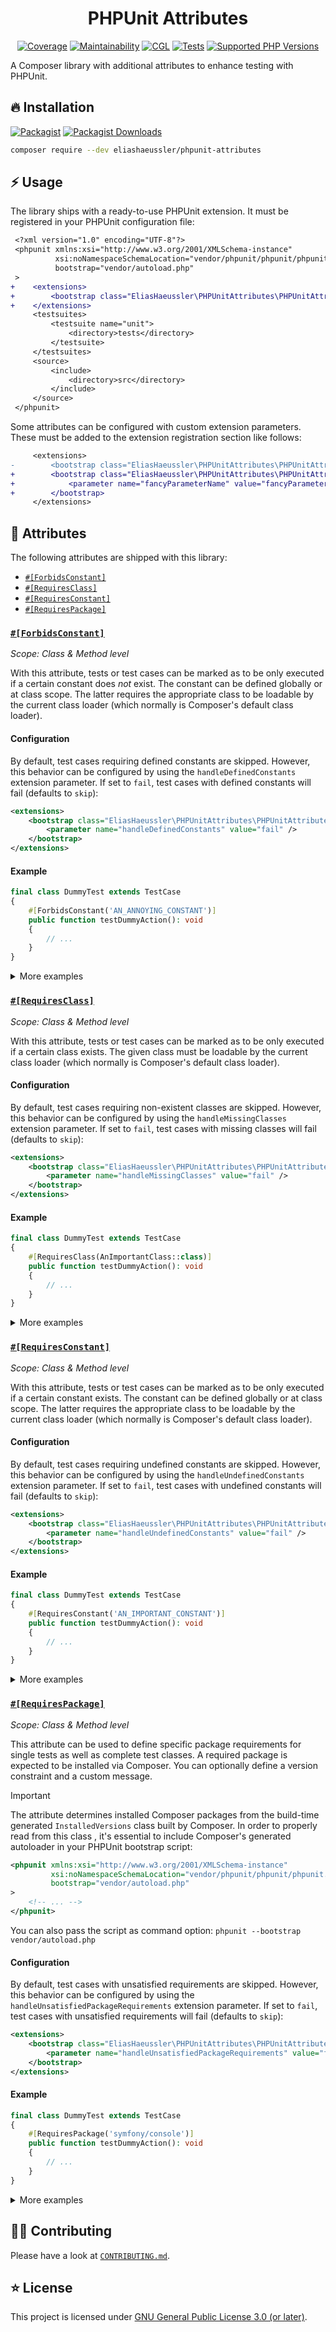 <div align="center">

# PHPUnit Attributes

[![Coverage](https://img.shields.io/coverallsCoverage/github/eliashaeussler/phpunit-attributes?logo=coveralls)](https://coveralls.io/github/eliashaeussler/phpunit-attributes)
[![Maintainability](https://img.shields.io/codeclimate/maintainability/eliashaeussler/phpunit-attributes?logo=codeclimate)](https://codeclimate.com/github/eliashaeussler/phpunit-attributes/maintainability)
[![CGL](https://img.shields.io/github/actions/workflow/status/eliashaeussler/phpunit-attributes/cgl.yaml?label=cgl&logo=github)](https://github.com/eliashaeussler/phpunit-attributes/actions/workflows/cgl.yaml)
[![Tests](https://img.shields.io/github/actions/workflow/status/eliashaeussler/phpunit-attributes/tests.yaml?label=tests&logo=github)](https://github.com/eliashaeussler/phpunit-attributes/actions/workflows/tests.yaml)
[![Supported PHP Versions](https://img.shields.io/packagist/dependency-v/eliashaeussler/phpunit-attributes/php?logo=php)](https://packagist.org/packages/eliashaeussler/phpunit-attributes)

</div>

A Composer library with additional attributes to enhance testing with PHPUnit.

## 🔥 Installation

[![Packagist](https://img.shields.io/packagist/v/eliashaeussler/phpunit-attributes?label=version&logo=packagist)](https://packagist.org/packages/eliashaeussler/phpunit-attributes)
[![Packagist Downloads](https://img.shields.io/packagist/dt/eliashaeussler/phpunit-attributes?color=brightgreen)](https://packagist.org/packages/eliashaeussler/phpunit-attributes)

```bash
composer require --dev eliashaeussler/phpunit-attributes
```

## ⚡ Usage

The library ships with a ready-to-use PHPUnit extension. It must be registered
in your PHPUnit configuration file:

```diff
 <?xml version="1.0" encoding="UTF-8"?>
 <phpunit xmlns:xsi="http://www.w3.org/2001/XMLSchema-instance"
          xsi:noNamespaceSchemaLocation="vendor/phpunit/phpunit/phpunit.xsd"
          bootstrap="vendor/autoload.php"
 >
+    <extensions>
+        <bootstrap class="EliasHaeussler\PHPUnitAttributes\PHPUnitAttributesExtension" />
+    </extensions>
     <testsuites>
         <testsuite name="unit">
             <directory>tests</directory>
         </testsuite>
     </testsuites>
     <source>
         <include>
             <directory>src</directory>
         </include>
     </source>
 </phpunit>
```

Some attributes can be configured with custom extension parameters. These must
be added to the extension registration section like follows:

```diff
     <extensions>
-        <bootstrap class="EliasHaeussler\PHPUnitAttributes\PHPUnitAttributesExtension" />
+        <bootstrap class="EliasHaeussler\PHPUnitAttributes\PHPUnitAttributesExtension">
+            <parameter name="fancyParameterName" value="fancyParameterValue" />
+        </bootstrap>
     </extensions>
```

## 🎢 Attributes

The following attributes are shipped with this library:

* [`#[ForbidsConstant]`](#forbidsconstant)
* [`#[RequiresClass]`](#requiresclass)
* [`#[RequiresConstant]`](#requiresconstant)
* [`#[RequiresPackage]`](#requirespackage)

### [`#[ForbidsConstant]`](src/Attribute/ForbidsConstant.php)

_Scope: Class & Method level_

With this attribute, tests or test cases can be marked as to be only executed
if a certain constant does *not* exist. The constant can be defined globally or
at class scope. The latter requires the appropriate class to be loadable by the
current class loader (which normally is Composer's default class loader).

#### Configuration

By default, test cases requiring defined constants are skipped. However, this
behavior can be configured by using the `handleDefinedConstants` extension
parameter. If set to `fail`, test cases with defined constants will fail
(defaults to `skip`):

```xml
<extensions>
    <bootstrap class="EliasHaeussler\PHPUnitAttributes\PHPUnitAttributesExtension">
        <parameter name="handleDefinedConstants" value="fail" />
    </bootstrap>
</extensions>
```

#### Example

```php
final class DummyTest extends TestCase
{
    #[ForbidsConstant('AN_ANNOYING_CONSTANT')]
    public function testDummyAction(): void
    {
        // ...
    }
}
```

<details>
<summary>More examples</summary>

#### Forbid class constant

Class level:

```php
#[ForbidsConstant(AnAnnoyingClass::class . '::AN_ANNOYING_CONSTANT')]
final class DummyTest extends TestCase
{
    public function testDummyAction(): void
    {
        // Skipped if AnAnnoyingClass::AN_ANNOYING_CONSTANT is defined.
    }

    public function testOtherDummyAction(): void
    {
        // Skipped if AnAnnoyingClass::AN_ANNOYING_CONSTANT is defined.
    }
}
```

Method level:

```php
final class DummyTest extends TestCase
{
    #[ForbidsConstant(AnAnnoyingClass::class . '::AN_ANNOYING_CONSTANT')]
    public function testDummyAction(): void
    {
        // Skipped if AnAnnoyingClass::AN_ANNOYING_CONSTANT is defined.
    }

    public function testOtherDummyAction(): void
    {
        // Not skipped.
    }
}
```

#### Forbid class constant and provide custom message

Class level:

```php
#[ForbidsConstant(AnAnnoyingClass::class . '::AN_ANNOYING_CONSTANT', 'This test requires an important constant.')]
final class DummyTest extends TestCase
{
    public function testDummyAction(): void
    {
        // Skipped if AnAnnoyingClass::AN_ANNOYING_CONSTANT is defined, along with custom message.
    }

    public function testOtherDummyAction(): void
    {
        // Skipped if AnAnnoyingClass::AN_ANNOYING_CONSTANT is defined, along with custom message.
    }
}
```

Method level:

```php
final class DummyTest extends TestCase
{
    #[ForbidsConstant(AnAnnoyingClass::class . '::AN_ANNOYING_CONSTANT', 'This test requires an important constant.')]
    public function testDummyAction(): void
    {
        // Skipped if AnAnnoyingClass::AN_ANNOYING_CONSTANT is defined, along with custom message.
    }

    public function testOtherDummyAction(): void
    {
        // Not skipped.
    }
}
```

#### Forbid class constant and define custom outcome behavior

Class level:

```php
#[ForbidsConstant(AnAnnoyingClass::class . '::AN_ANNOYING_CONSTANT', outcomeBehavior: OutcomeBehavior::Fail)]
final class DummyTest extends TestCase
{
    public function testDummyAction(): void
    {
        // Fails if AnAnnoyingClass::AN_ANNOYING_CONSTANT is defined.
    }

    public function testOtherDummyAction(): void
    {
        // Fails if AnAnnoyingClass::AN_ANNOYING_CONSTANT is defined.
    }
}
```

Method level:

```php
final class DummyTest extends TestCase
{
    #[ForbidsConstant(AnAnnoyingClass::class . '::AN_ANNOYING_CONSTANT', outcomeBehavior: OutcomeBehavior::Fail)]
    public function testDummyAction(): void
    {
        // Fails if AnAnnoyingClass::AN_ANNOYING_CONSTANT is defined.
    }

    public function testOtherDummyAction(): void
    {
        // Does not fail.
    }
}
```

#### Forbid multiple constants

Class level:

```php
#[ForbidsConstant('SOME_IMPORTANT_CONSTANT')]
#[ForbidsConstant('ANOTHER_VERY_IMPORTANT_CONSTANT')]
final class DummyTest extends TestCase
{
    public function testDummyAction(): void
    {
        // Skipped if SOME_IMPORTANT_CONSTANT and/or ANOTHER_VERY_IMPORTANT_CONSTANT constants are defined.
    }

    public function testOtherDummyAction(): void
    {
        // Skipped if SOME_IMPORTANT_CONSTANT and/or ANOTHER_VERY_IMPORTANT_CONSTANT constants are defined.
    }
}
```

Method level:

```php
final class DummyTest extends TestCase
{
    #[ForbidsConstant('SOME_IMPORTANT_CONSTANT')]
    #[ForbidsConstant('ANOTHER_VERY_IMPORTANT_CONSTANT')]
    public function testDummyAction(): void
    {
        // Skipped if SOME_IMPORTANT_CONSTANT and/or ANOTHER_VERY_IMPORTANT_CONSTANT constants are defined.
    }

    public function testOtherDummyAction(): void
    {
        // Not skipped.
    }
}
```

</details>

### [`#[RequiresClass]`](src/Attribute/RequiresClass.php)

_Scope: Class & Method level_

With this attribute, tests or test cases can be marked as to be only executed
if a certain class exists. The given class must be loadable by the current
class loader (which normally is Composer's default class loader).

#### Configuration

By default, test cases requiring non-existent classes are skipped. However, this
behavior can be configured by using the `handleMissingClasses` extension parameter.
If set to `fail`, test cases with missing classes will fail (defaults to `skip`):

```xml
<extensions>
    <bootstrap class="EliasHaeussler\PHPUnitAttributes\PHPUnitAttributesExtension">
        <parameter name="handleMissingClasses" value="fail" />
    </bootstrap>
</extensions>
```

#### Example

```php
final class DummyTest extends TestCase
{
    #[RequiresClass(AnImportantClass::class)]
    public function testDummyAction(): void
    {
        // ...
    }
}
```

<details>
<summary>More examples</summary>

#### Require single class

Class level:

```php
#[RequiresClass(AnImportantClass::class)]
final class DummyTest extends TestCase
{
    public function testDummyAction(): void
    {
        // Skipped if AnImportantClass is missing.
    }

    public function testOtherDummyAction(): void
    {
        // Skipped if AnImportantClass is missing.
    }
}
```

Method level:

```php
final class DummyTest extends TestCase
{
    #[RequiresClass(AnImportantClass::class)]
    public function testDummyAction(): void
    {
        // Skipped if AnImportantClass is missing.
    }

    public function testOtherDummyAction(): void
    {
        // Not skipped.
    }
}
```

#### Require single class and provide custom message

Class level:

```php
#[RequiresClass(AnImportantClass::class, 'This test requires the `AnImportantClass` class.')]
final class DummyTest extends TestCase
{
    public function testDummyAction(): void
    {
        // Skipped if AnImportantClass is missing, along with custom message.
    }

    public function testOtherDummyAction(): void
    {
        // Skipped if AnImportantClass is missing, along with custom message.
    }
}
```

Method level:

```php
final class DummyTest extends TestCase
{
    #[RequiresClass(AnImportantClass::class, 'This test requires the `AnImportantClass` class.')]
    public function testDummyAction(): void
    {
        // Skipped if AnImportantClass is missing, along with custom message.
    }

    public function testOtherDummyAction(): void
    {
        // Not skipped.
    }
}
```

#### Require single class and define custom outcome behavior

Class level:

```php
#[RequiresClass(AnImportantClass::class, outcomeBehavior: OutcomeBehavior::Fail)]
final class DummyTest extends TestCase
{
    public function testDummyAction(): void
    {
        // Fails if AnImportantClass is missing.
    }

    public function testOtherDummyAction(): void
    {
        // Fails if AnImportantClass is missing.
    }
}
```

Method level:

```php
final class DummyTest extends TestCase
{
    #[RequiresClass(AnImportantClass::class, outcomeBehavior: OutcomeBehavior::Fail)]
    public function testDummyAction(): void
    {
        // Fails if AnImportantClass is missing.
    }

    public function testOtherDummyAction(): void
    {
        // Does not fail.
    }
}
```

#### Require multiple classes

Class level:

```php
#[RequiresClass(AnImportantClass::class)]
#[RequiresClass(AnotherVeryImportantClass::class)]
final class DummyTest extends TestCase
{
    public function testDummyAction(): void
    {
        // Skipped if AnImportantClass and/or AnotherVeryImportantClass are missing.
    }

    public function testOtherDummyAction(): void
    {
        // Skipped if AnImportantClass and/or AnotherVeryImportantClass are missing.
    }
}
```

Method level:

```php
final class DummyTest extends TestCase
{
    #[RequiresClass(AnImportantClass::class)]
    #[RequiresClass(AnotherVeryImportantClass::class)]
    public function testDummyAction(): void
    {
        // Skipped if AnImportantClass and/or AnotherVeryImportantClass are missing.
    }

    public function testOtherDummyAction(): void
    {
        // Not skipped.
    }
}
```

</details>

### [`#[RequiresConstant]`](src/Attribute/RequiresConstant.php)

_Scope: Class & Method level_

With this attribute, tests or test cases can be marked as to be only executed
if a certain constant exists. The constant can be defined globally or at class
scope. The latter requires the appropriate class to be loadable by the current
class loader (which normally is Composer's default class loader).

#### Configuration

By default, test cases requiring undefined constants are skipped. However, this
behavior can be configured by using the `handleUndefinedConstants` extension
parameter. If set to `fail`, test cases with undefined constants will fail
(defaults to `skip`):

```xml
<extensions>
    <bootstrap class="EliasHaeussler\PHPUnitAttributes\PHPUnitAttributesExtension">
        <parameter name="handleUndefinedConstants" value="fail" />
    </bootstrap>
</extensions>
```

#### Example

```php
final class DummyTest extends TestCase
{
    #[RequiresConstant('AN_IMPORTANT_CONSTANT')]
    public function testDummyAction(): void
    {
        // ...
    }
}
```

<details>
<summary>More examples</summary>

#### Require class constant

Class level:

```php
#[RequiresConstant(AnImportantClass::class . '::AN_IMPORTANT_CONSTANT')]
final class DummyTest extends TestCase
{
    public function testDummyAction(): void
    {
        // Skipped if AnImportantClass::AN_IMPORTANT_CONSTANT is undefined.
    }

    public function testOtherDummyAction(): void
    {
        // Skipped if AnImportantClass::AN_IMPORTANT_CONSTANT is undefined.
    }
}
```

Method level:

```php
final class DummyTest extends TestCase
{
    #[RequiresConstant(AnImportantClass::class . '::AN_IMPORTANT_CONSTANT')]
    public function testDummyAction(): void
    {
        // Skipped if AnImportantClass::AN_IMPORTANT_CONSTANT is undefined.
    }

    public function testOtherDummyAction(): void
    {
        // Not skipped.
    }
}
```

#### Require class constant and provide custom message

Class level:

```php
#[RequiresConstant(AnImportantClass::class . '::AN_IMPORTANT_CONSTANT', 'This test requires an important constant.')]
final class DummyTest extends TestCase
{
    public function testDummyAction(): void
    {
        // Skipped if AnImportantClass::AN_IMPORTANT_CONSTANT is undefined, along with custom message.
    }

    public function testOtherDummyAction(): void
    {
        // Skipped if AnImportantClass::AN_IMPORTANT_CONSTANT is undefined, along with custom message.
    }
}
```

Method level:

```php
final class DummyTest extends TestCase
{
    #[RequiresConstant(AnImportantClass::class . '::AN_IMPORTANT_CONSTANT', 'This test requires an important constant.')]
    public function testDummyAction(): void
    {
        // Skipped if AnImportantClass::AN_IMPORTANT_CONSTANT is undefined, along with custom message.
    }

    public function testOtherDummyAction(): void
    {
        // Not skipped.
    }
}
```

#### Require class constant and define custom outcome behavior

Class level:

```php
#[RequiresConstant(AnImportantClass::class . '::AN_IMPORTANT_CONSTANT', outcomeBehavior: OutcomeBehavior::Fail)]
final class DummyTest extends TestCase
{
    public function testDummyAction(): void
    {
        // Fails if AnImportantClass::AN_IMPORTANT_CONSTANT is undefined.
    }

    public function testOtherDummyAction(): void
    {
        // Fails if AnImportantClass::AN_IMPORTANT_CONSTANT is undefined.
    }
}
```

Method level:

```php
final class DummyTest extends TestCase
{
    #[RequiresConstant(AnImportantClass::class . '::AN_IMPORTANT_CONSTANT', outcomeBehavior: OutcomeBehavior::Fail)]
    public function testDummyAction(): void
    {
        // Fails if AnImportantClass::AN_IMPORTANT_CONSTANT is undefined.
    }

    public function testOtherDummyAction(): void
    {
        // Does not fail.
    }
}
```

#### Require multiple constants

Class level:

```php
#[RequiresConstant('SOME_IMPORTANT_CONSTANT')]
#[RequiresConstant('ANOTHER_VERY_IMPORTANT_CONSTANT')]
final class DummyTest extends TestCase
{
    public function testDummyAction(): void
    {
        // Skipped if SOME_IMPORTANT_CONSTANT and/or ANOTHER_VERY_IMPORTANT_CONSTANT constants are undefined.
    }

    public function testOtherDummyAction(): void
    {
        // Skipped if SOME_IMPORTANT_CONSTANT and/or ANOTHER_VERY_IMPORTANT_CONSTANT constants are undefined.
    }
}
```

Method level:

```php
final class DummyTest extends TestCase
{
    #[RequiresConstant('SOME_IMPORTANT_CONSTANT')]
    #[RequiresConstant('ANOTHER_VERY_IMPORTANT_CONSTANT')]
    public function testDummyAction(): void
    {
        // Skipped if SOME_IMPORTANT_CONSTANT and/or ANOTHER_VERY_IMPORTANT_CONSTANT constants are undefined.
    }

    public function testOtherDummyAction(): void
    {
        // Not skipped.
    }
}
```

</details>

### [`#[RequiresPackage]`](src/Attribute/RequiresPackage.php)

_Scope: Class & Method level_

This attribute can be used to define specific package requirements for single
tests as well as complete test classes. A required package is expected to be
installed via Composer. You can optionally define a version constraint and a
custom message.

> [!IMPORTANT]
> The attribute determines installed Composer packages from the build-time
> generated `InstalledVersions` class built by Composer. In order to properly
> read from this class , it's essential to include Composer's generated
> autoloader in your PHPUnit bootstrap script:
>
> ```xml
> <phpunit xmlns:xsi="http://www.w3.org/2001/XMLSchema-instance"
>          xsi:noNamespaceSchemaLocation="vendor/phpunit/phpunit/phpunit.xsd"
>          bootstrap="vendor/autoload.php"
> >
>     <!-- ... -->
> </phpunit>
> ```
>
> You can also pass the script as command option: `phpunit --bootstrap vendor/autoload.php`

#### Configuration

By default, test cases with unsatisfied requirements are skipped. However, this
behavior can be configured by using the `handleUnsatisfiedPackageRequirements`
extension parameter. If set to `fail`, test cases with unsatisfied requirements
will fail (defaults to `skip`):

```xml
<extensions>
    <bootstrap class="EliasHaeussler\PHPUnitAttributes\PHPUnitAttributesExtension">
        <parameter name="handleUnsatisfiedPackageRequirements" value="fail" />
    </bootstrap>
</extensions>
```

#### Example

```php
final class DummyTest extends TestCase
{
    #[RequiresPackage('symfony/console')]
    public function testDummyAction(): void
    {
        // ...
    }
}
```

<details>
<summary>More examples</summary>

#### Require explicit Composer package

Class level:

```php
#[RequiresPackage('symfony/console')]
final class DummyTest extends TestCase
{
    public function testDummyAction(): void
    {
        // Skipped if symfony/console is not installed.
    }

    public function testOtherDummyAction(): void
    {
        // Skipped if symfony/console is not installed.
    }
}
```

Method level:

```php
final class DummyTest extends TestCase
{
    #[RequiresPackage('symfony/console')]
    public function testDummyAction(): void
    {
        // Skipped if symfony/console is not installed.
    }

    public function testOtherDummyAction(): void
    {
        // Not skipped.
    }
}
```

#### Require any Composer package matching a given pattern

Class level:

```php
#[RequiresPackage('symfony/*')]
final class DummyTest extends TestCase
{
    public function testDummyAction(): void
    {
        // Skipped if no symfony/* packages are installed.
    }

    public function testOtherDummyAction(): void
    {
        // Skipped if no symfony/* packages are installed.
    }
}
```

Method level:

```php
final class DummyTest extends TestCase
{
    #[RequiresPackage('symfony/*')]
    public function testDummyAction(): void
    {
        // Skipped if no symfony/* packages are installed.
    }

    public function testOtherDummyAction(): void
    {
        // Not skipped.
    }
}
```

#### Require Composer package with given version constraint

Class level:

```php
#[RequiresPackage('symfony/console', '>= 7')]
final class DummyTest extends TestCase
{
    public function testDummyAction(): void
    {
        // Skipped if installed version of symfony/console is < 7.
    }

    public function testOtherDummyAction(): void
    {
        // Skipped if installed version of symfony/console is < 7.
    }
}
```

Method level:

```php
final class DummyTest extends TestCase
{
    #[RequiresPackage('symfony/console', '>= 7')]
    public function testDummyAction(): void
    {
        // Skipped if installed version of symfony/console is < 7.
    }

    public function testOtherDummyAction(): void
    {
        // Not skipped.
    }
}
```

#### Require Composer package and provide custom message

Class level:

```php
#[RequiresPackage('symfony/console', message: 'This test requires the Symfony Console.')]
final class DummyTest extends TestCase
{
    public function testDummyAction(): void
    {
        // Skipped if symfony/console is not installed, along with custom message.
    }

    public function testOtherDummyAction(): void
    {
        // Skipped if symfony/console is not installed, along with custom message.
    }
}
```

Method level:

```php
final class DummyTest extends TestCase
{
    #[RequiresPackage('symfony/console', message: 'This test requires the Symfony Console.')]
    public function testDummyAction(): void
    {
        // Skipped if symfony/console is not installed, along with custom message.
    }

    public function testOtherDummyAction(): void
    {
        // Not skipped.
    }
}
```

#### Require Composer package and define custom outcome behavior

Class level:

```php
#[RequiresPackage('symfony/console', outcomeBehavior: OutcomeBehavior::Fail)]
final class DummyTest extends TestCase
{
    public function testDummyAction(): void
    {
        // Fails if symfony/console is not installed.
    }

    public function testOtherDummyAction(): void
    {
        // Fails if symfony/console is not installed.
    }
}
```

Method level:

```php
final class DummyTest extends TestCase
{
    #[RequiresPackage('symfony/console', outcomeBehavior: OutcomeBehavior::Fail)]
    public function testDummyAction(): void
    {
        // Fails if symfony/console is not installed.
    }

    public function testOtherDummyAction(): void
    {
        // Does not fail.
    }
}
```

#### Multiple requirements

Class level:

```php
#[RequiresPackage('symfony/console')]
#[RequiresPackage('guzzlehttp/guzzle')]
final class DummyTest extends TestCase
{
    public function testDummyAction(): void
    {
        // Skipped if symfony/console and/or guzzlehttp/guzzle are not installed.
    }

    public function testOtherDummyAction(): void
    {
        // Skipped if symfony/console and/or guzzlehttp/guzzle are not installed.
    }
}
```

Method level:

```php
final class DummyTest extends TestCase
{
    #[RequiresPackage('symfony/console')]
    #[RequiresPackage('guzzlehttp/guzzle')]
    public function testDummyAction(): void
    {
        // Skipped if symfony/console and/or guzzlehttp/guzzle are not installed.
    }

    public function testOtherDummyAction(): void
    {
        // Not skipped.
    }
}
```

</details>

## 🧑‍💻 Contributing

Please have a look at [`CONTRIBUTING.md`](CONTRIBUTING.md).

## ⭐ License

This project is licensed under [GNU General Public License 3.0 (or later)](LICENSE).
